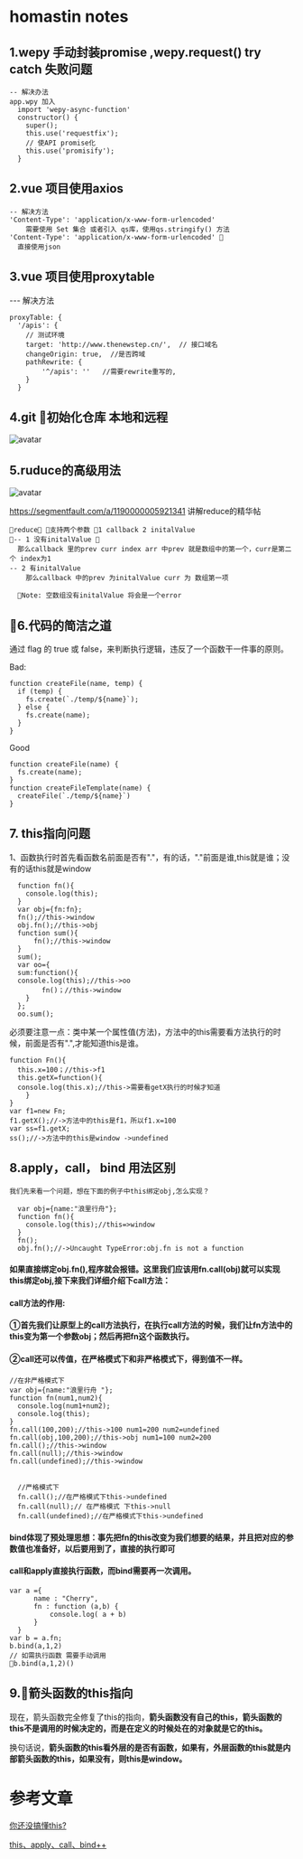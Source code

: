 #  homastin notes

## 1.wepy 手动封装promise ,wepy.request() try catch 失败问题 
    -- 解决办法
    app.wpy 加入 
      import 'wepy-async-function'
      constructor() {
        super();
        this.use('requestfix');
        // 使API promise化
        this.use('promisify');
      }

## 2.vue 项目使用axios
    -- 解决方法
    'Content-Type': 'application/x-www-form-urlencoded' 
        需要使用 Set 集合 或者引入 qs库，使用qs.stringify() 方法
    'Content-Type': 'application/x-www-form-urlencoded' 
      直接使用json

 ## 3.vue 项目使用proxytable   
  --- 解决方法

    proxyTable: {
      '/apis': {
        // 测试环境
        target: 'http://www.thenewstep.cn/',  // 接口域名
        changeOrigin: true,  //是否跨域
        pathRewrite: {
            '^/apis': ''   //需要rewrite重写的,
        }              
      }

      
## 4.git 初始化仓库 本地和远程
 ![avatar](https://bmsoft.oss-cn-shanghai.aliyuncs.com/images/gitlab.png)

## 5.ruduce的高级用法
  ![avatar](https://bmsoft.oss-cn-shanghai.aliyuncs.com/images/reduce.png)

  https://segmentfault.com/a/1190000005921341 讲解reduce的精华帖




    reduce 支持两个参数 1 callback 2 initalValue
    -- 1 没有initalValue 
      那么callback 里的prev curr index arr 中prev 就是数组中的第一个，curr是第二个 index为1
    -- 2 有initalValue
    	那么callback 中的prev 为initalValue curr 为 数组第一项

      Note: 空数组没有initalValue 将会是一个error

## 6.代码的简洁之道

  通过 flag 的 true 或 false，来判断执行逻辑，违反了一个函数干一件事的原则。

  Bad:

    function createFile(name, temp) {
      if (temp) {
        fs.create(`./temp/${name}`);
      } else {
        fs.create(name);
      }
    }
    
  Good

    function createFile(name) {
      fs.create(name);
    }
    function createFileTemplate(name) {
      createFile(`./temp/${name}`)
    }   

## 7. this指向问题
  1、函数执行时首先看函数名前面是否有"."，有的话，"."前面是谁,this就是谁；没有的话this就是window

      function fn(){
        console.log(this);
      }
      var obj={fn:fn};
      fn();//this->window
      obj.fn();//this->obj
      function sum(){
          fn();//this->window
      }
      sum();
      var oo={
      sum:function(){
      console.log(this);//this->oo
            fn()；//this->window
        }
      };
      oo.sum();


  必须要注意一点：类中某一个属性值(方法)，方法中的this需要看方法执行的时候，前面是否有".",才能知道this是谁。

    function Fn(){
      this.x=100；//this->f1
      this.getX=function(){
      console.log(this.x);//this->需要看getX执行的时候才知道
        }
    }
    var f1=new Fn;
    f1.getX();//->方法中的this是f1，所以f1.x=100
    var ss=f1.getX;
    ss();//->方法中的this是window ->undefined
## 8.apply，call， bind 用法区别
    我们先来看一个问题，想在下面的例子中this绑定obj,怎么实现？

      var obj={name:"浪里行舟"};
      function fn(){
        console.log(this);//this=>window
      }
      fn();
      obj.fn();//->Uncaught TypeError:obj.fn is not a function

  #### 如果直接绑定obj.fn(),程序就会报错。这里我们应该用fn.call(obj)就可以实现this绑定obj,接下来我们详细介绍下call方法：

  #### call方法的作用:
  #### ①首先我们让原型上的call方法执行，在执行call方法的时候，我们让fn方法中的this变为第一个参数obj；然后再把fn这个函数执行。

  #### ②call还可以传值，在严格模式下和非严格模式下，得到值不一样。

    //在非严格模式下
    var obj={name:"浪里行舟 "};
    function fn(num1,num2){
      console.log(num1+num2);
      console.log(this);
    }
    fn.call(100,200);//this->100 num1=200 num2=undefined
    fn.call(obj,100,200);//this->obj num1=100 num2=200
    fn.call();//this->window
    fn.call(null);//this->window
    fn.call(undefined);//this->window

##

      //严格模式下 
      fn.call();//在严格模式下this->undefined
      fn.call(null);// 在严格模式 下this->null
      fn.call(undefined);//在严格模式下this->undefined
#### bind体现了预处理思想：事先把fn的this改变为我们想要的结果，并且把对应的参数值也准备好，以后要用到了，直接的执行即可

#### call和apply直接执行函数，而bind需要再一次调用。

    var a ={
          name : "Cherry",
          fn : function (a,b) {
              console.log( a + b)
          }
      }
    var b = a.fn;
    b.bind(a,1,2)
    // 如需执行函数 需要手动调用
    b.bind(a,1,2)()

## 9.箭头函数的this指向
现在，箭头函数完全修复了this的指向，**箭头函数没有自己的this，箭头函数的this不是调用的时候决定的，而是在定义的时候处在的对象就是它的this。**

换句话说，**箭头函数的this看外层的是否有函数，如果有，外层函数的this就是内部箭头函数的this，如果没有，则this是window。**

# 参考文章 

[你还没搞懂this?](https://segmentfault.com/a/1190000016680885)

[this、apply、call、bind++](https://juejin.im/post/59bfe84351882531b730bac2)
















      



